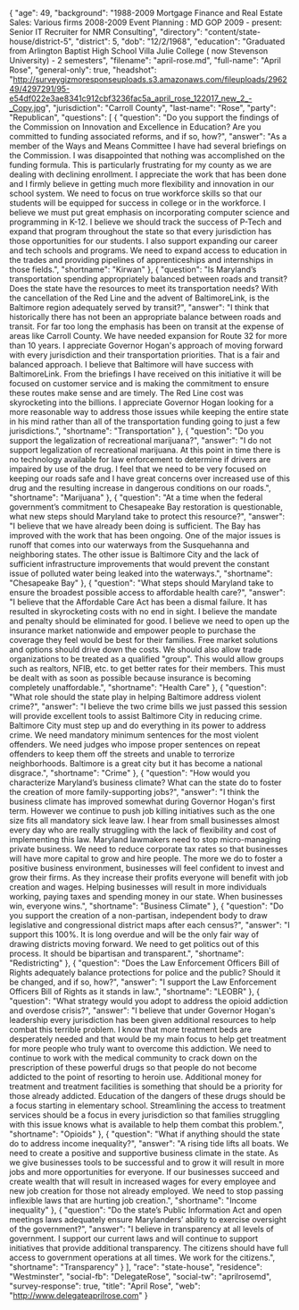{
  "age": 49,
  "background": "1988-2009 Mortgage Finance and Real Estate Sales:  Various firms 2008-2009 Event Planning : MD GOP 2009 - present:  Senior IT Recruiter for NMR Consulting",
  "directory": "content/state-house/district-5",
  "district": 5,
  "dob": "12/2/1968",
  "education": "Graduated from Arlington Baptist High School Villa Julie College ( now Stevenson University) - 2 semesters",
  "filename": "april-rose.md",
  "full-name": "April Rose",
  "general-only": true,
  "headshot": "http://surveygizmoresponseuploads.s3.amazonaws.com/fileuploads/296249/4297291/95-e54df022e3ae8341c912cbf3236fac5a_april_rose_122017_new_2_-_Copy.jpg",
  "jurisdiction": "Carroll County",
  "last-name": "Rose",
  "party": "Republican",
  "questions": [
    {
      "question": "Do you support the findings of the Commission on Innovation and Excellence in Education? Are you committed to funding associated reforms, and if so, how?",
      "answer": "As a member of the Ways and Means Committee I have had several briefings on the Commission.  I was disappointed that nothing was accomplished on the funding formula.  This is particularly frustrating for my county as we are dealing with declining enrollment. I appreciate the work that has been done and I firmly believe in getting much more flexibility and innovation in our school system.  We need to focus on true workforce skills so that our students will be equipped for success in college or in the workforce.   I believe we must put great emphasis on incorporating computer science and programming in K-12.  I believe we should track the success of P-Tech and expand that program throughout the state so that every jurisdiction has those opportunities for our students.   I also support expanding our career and tech schools and programs.  We need  to expand access to education in the trades and providing pipelines of apprenticeships and internships in those fields.",
      "shortname": "Kirwan"
    },
    {
      "question": "Is Maryland’s transportation spending appropriately balanced between roads and transit? Does the state have the resources to meet its transportation needs? With the cancellation of the Red Line and the advent of BaltimoreLink, is the Baltimore region adequately served by transit?",
      "answer": "I think that historically there has not been an appropriate balance between roads and transit.  For far too long the emphasis has been on transit at the expense of areas like Carroll County. We have needed expansion for Route 32 for more than 10 years.  I appreciate Governor Hogan's approach of moving forward with every jurisdiction and their transportation priorities.  That is a fair and balanced approach. I believe that Baltimore will have success with BaltimoreLink.  From the briefings I have received on this initiative it will be focused on customer service and is making the commitment to ensure these routes make sense and are timely.  The Red Line cost was skyrocketing into the billions.  I appreciate Governor Hogan looking for a more reasonable way to address those issues while keeping the entire state in his mind rather than all of the transportation funding going to just a few jurisdictions.",
      "shortname": "Transportation"
    },
    {
      "question": "Do you support the legalization of recreational marijuana?",
      "answer": "I do not support legalization of recreational marijuana.  At this point in time there is no technology available for law enforcement to determine if drivers are impaired by use of the drug.  I feel that we need to be very focused on keeping our roads safe and I have great concerns over increased use of this drug and the resulting increase in dangerous conditions on our roads.",
      "shortname": "Marijuana"
    },
    {
      "question": "At a time when the federal government’s commitment to Chesapeake Bay restoration is questionable, what new steps should Maryland take to protect this resource?",
      "answer": "I believe that we have already been doing is sufficient.  The Bay has improved with the work that has been ongoing.  One of the major issues is runoff that comes into our waterways from the Susquehanna and neighboring states.  The other issue is Baltimore City and the lack of sufficient infrastructure improvements that would prevent the constant issue of polluted water being leaked into the waterways.",
      "shortname": "Chesapeake Bay"
    },
    {
      "question": "What steps should Maryland take to ensure the broadest possible access to affordable health care?",
      "answer": "I believe that the Affordable Care Act has been a dismal failure.  It has resulted in skyrocketing costs with no end in sight.  I believe the mandate and penalty should be eliminated for good.  I believe we need to open up the insurance market nationwide and empower people to purchase the coverage they feel would be best for their families.  Free market solutions and options should drive down the costs.    We should also allow trade organizations to be treated as a qualified \"group\".  This would allow groups such as realtors, NFIB, etc. to get better rates for their members.  This must be dealt with as soon as possible because insurance is becoming completely unaffordable.",
      "shortname": "Health Care"
    },
    {
      "question": "What role should the state play in helping Baltimore address violent crime?",
      "answer": "I believe the two crime bills we just passed this session will provide excellent tools to assist Baltimore City in reducing crime.  Baltimore City must step up and do everything in its power to address crime.  We need mandatory minimum sentences for the most violent offenders. We need judges who impose proper sentences on repeat offenders to keep them off the streets and unable to terrorize neighborhoods.  Baltimore is a great city but it has become a national disgrace.",
      "shortname": "Crime"
    },
    {
      "question": "How would you characterize Maryland’s business climate? What can the state do to foster the creation of more family-supporting jobs?",
      "answer": "I think the business climate has improved somewhat during Governor Hogan's first term. However we continue to push job killing initiatives such as the one size fits all mandatory sick leave law.  I hear from small businesses almost every day who are really struggling with the lack of flexibility and cost of implementing this law.   Maryland lawmakers need to stop micro-managing private business.  We need to reduce corporate tax rates so that businesses will have more capital to grow and hire people.  The more we do to foster a positive business environment, businesses will feel confident to invest and grow their firms.  As they increase their profits everyone will benefit with job creation and wages.  Helping businesses will result in more individuals working, paying taxes and spending money in our state.  When businesses win, everyone wins.",
      "shortname": "Business Climate"
    },
    {
      "question": "Do you support the creation of a non-partisan, independent body to draw legislative and congressional district maps after each census?",
      "answer": "I support this 100%.  It is long overdue and will be the only fair way of drawing districts moving forward.  We need to get politics out of this process.  It should be bipartisan and transparent.",
      "shortname": "Redistricting"
    },
    {
      "question": "Does the Law Enforcement Officers Bill of Rights adequately balance protections for police and the public? Should it be changed, and if so, how?",
      "answer": "I support the Law Enforcement Officers Bill of Rights as it stands in law.",
      "shortname": "LEOBR"
    },
    {
      "question": "What strategy would you adopt to address the opioid addiction and overdose crisis?",
      "answer": "I believe that under Governor Hogan's leadership every jurisdiction has been given additional resources to help combat this terrible problem.  I know that more treatment beds are desperately needed and that would be my main focus to help get treatment for more people who truly want to overcome this addiction. We need to continue to work with the medical community to crack down on the prescription of these powerful drugs so that people do not become addicted to the point of resorting to heroin use. Additional money for treatment and treatment facilities is something that should be a priority for those already addicted. Education of the dangers of these drugs should be a focus starting in elementary school.  Streamlining the access to treatment services should be a focus in every jurisdiction so that families struggling with this issue knows what is available to help them combat this problem.",
      "shortname": "Opioids"
    },
    {
      "question": "What if anything should the state do to address income inequality?",
      "answer": "A rising tide lifts all boats.  We need to create a positive and supportive business climate in the state.  As we give businesses tools to be successful and to grow it will result in more jobs and more opportunities for everyone.  If our businesses succeed and create wealth that will result in increased wages for every employee and new job creation for those not already employed.  We need to stop passing inflexible laws that are hurting job creation.",
      "shortname": "Income inequality"
    },
    {
      "question": "Do the state’s Public Information Act and open meetings laws adequately ensure Marylanders’ ability to exercise oversight of the government?",
      "answer": "I believe in transparency at all levels of government.  I support our current laws and will continue to support initiatives that provide additional transparency.  The citizens should have full access to government operations at all times.  We work for the citizens.",
      "shortname": "Transparency"
    }
  ],
  "race": "state-house",
  "residence": "Westminster",
  "social-fb": "DelegateRose",
  "social-tw": "aprilrosemd",
  "survey-response": true,
  "title": "April Rose",
  "web": "http://www.delegateaprilrose.com"
}
